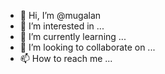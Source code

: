 - 👋 Hi, I’m @mugalan
- 👀 I’m interested in ...
- 🌱 I’m currently learning ...
- 💞️ I’m looking to collaborate on ...
- 📫 How to reach me ...

<!---
mugalan/mugalan is a ✨ special ✨ repository because its `README.md` (this file) appears on your GitHub profile.
You can click the Preview link to take a look at your changes.
--->
